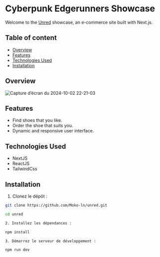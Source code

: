 #  Cyberpunk Edgerunners Showcase

Welcome to the [Unred](https://www.unred.fr/) showcase, an e-commerce site built with Next.js.

## Table of content

- [Overview](#overview)
- [Features](#features)
- [Technologies Used](#technologies-used)
- [Installation](#installation)

## Overview

![Capture d’écran du 2024-10-02 22-21-03](https://github.com/user-attachments/assets/f88c7c54-e14b-4d86-88a5-eadb0ef35688)

## Features

- Find shoes that you like.
- Order the shoe that suits you.
- Dynamic and responsive user interface.

## Technologies Used

- NextJS
- ReactJS
- TailwindCss

## Installation

1. Clonez le dépôt :

```bash
git clone https://github.com/Moko-ln/unred.git

cd unred

2. Installez les dépendances :

npm install

3. Démarrez le serveur de développement :

npm run dev

